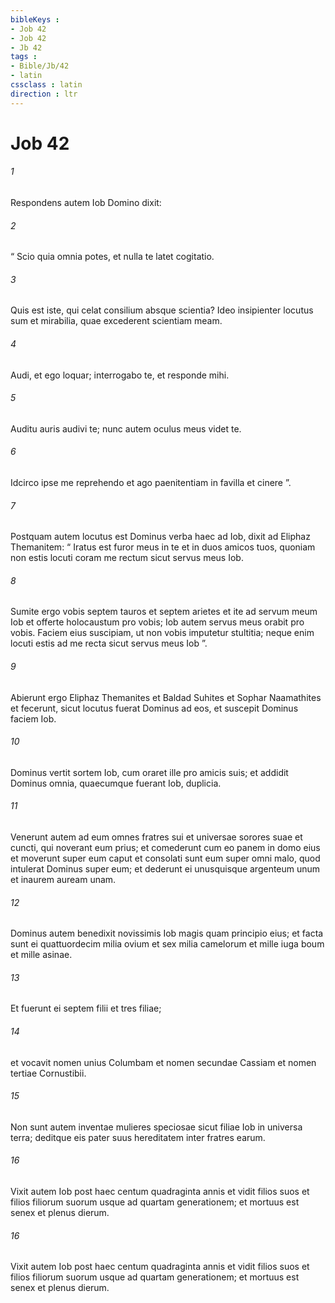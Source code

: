 ```yaml
---
bibleKeys : 
- Job 42
- Job 42
- Jb 42
tags : 
- Bible/Jb/42
- latin
cssclass : latin
direction : ltr
---
```


# Job 42

###### 1
Respondens autem Iob Domino dixit:
###### 2
“ Scio quia omnia potes, et nulla te latet cogitatio.
###### 3
Quis est iste, qui celat consilium absque scientia? Ideo insipienter locutus sum et mirabilia, quae excederent scientiam meam.
###### 4
Audi, et ego loquar; interrogabo te, et responde mihi.
###### 5
Auditu auris audivi te; nunc autem oculus meus videt te.
###### 6
Idcirco ipse me reprehendo et ago paenitentiam in favilla et cinere ”.
###### 7
Postquam autem locutus est Dominus verba haec ad Iob, dixit ad Eliphaz Themanitem: “ Iratus est furor meus in te et in duos amicos tuos, quoniam non estis locuti coram me rectum sicut servus meus Iob. 
###### 8
Sumite ergo vobis septem tauros et septem arietes et ite ad servum meum Iob et offerte holocaustum pro vobis; Iob autem servus meus orabit pro vobis. Faciem eius suscipiam, ut non vobis imputetur stultitia; neque enim locuti estis ad me recta sicut servus meus Iob ”. 
###### 9
Abierunt ergo Eliphaz Themanites et Baldad Suhites et Sophar Naamathites et fecerunt, sicut locutus fuerat Dominus ad eos, et suscepit Dominus faciem Iob.
###### 10
Dominus vertit sortem Iob, cum oraret ille pro amicis suis; et addidit Dominus omnia, quaecumque fuerant Iob, duplicia. 
###### 11
Venerunt autem ad eum omnes fratres sui et universae sorores suae et cuncti, qui noverant eum prius; et comederunt cum eo panem in domo eius et moverunt super eum caput et consolati sunt eum super omni malo, quod intulerat Dominus super eum; et dederunt ei unusquisque argenteum unum et inaurem auream unam.
###### 12
Dominus autem benedixit novissimis Iob magis quam principio eius; et facta sunt ei quattuordecim milia ovium et sex milia camelorum et mille iuga boum et mille asinae. 
###### 13
Et fuerunt ei septem filii et tres filiae; 
###### 14
et vocavit nomen unius Columbam et nomen secundae Cassiam et nomen tertiae Cornustibii. 
###### 15
Non sunt autem inventae mulieres speciosae sicut filiae Iob in universa terra; deditque eis pater suus hereditatem inter fratres earum. 
###### 16
Vixit autem Iob post haec centum quadraginta annis et vidit filios suos et filios filiorum suorum usque ad quartam generationem; et mortuus est senex et plenus dierum.
###### 16
Vixit autem Iob post haec centum quadraginta annis et vidit filios suos et filios filiorum suorum usque ad quartam generationem; et mortuus est senex et plenus dierum.
